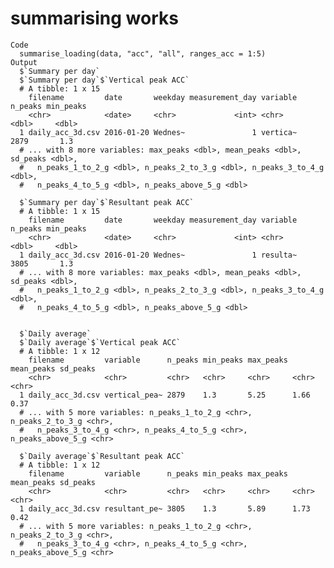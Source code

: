 # summarising works

    Code
      summarise_loading(data, "acc", "all", ranges_acc = 1:5)
    Output
      $`Summary per day`
      $`Summary per day`$`Vertical peak ACC`
      # A tibble: 1 x 15
        filename         date       weekday measurement_day variable n_peaks min_peaks
        <chr>            <date>     <chr>             <int> <chr>      <dbl>     <dbl>
      1 daily_acc_3d.csv 2016-01-20 Wednes~               1 vertica~    2879       1.3
      # ... with 8 more variables: max_peaks <dbl>, mean_peaks <dbl>, sd_peaks <dbl>,
      #   n_peaks_1_to_2_g <dbl>, n_peaks_2_to_3_g <dbl>, n_peaks_3_to_4_g <dbl>,
      #   n_peaks_4_to_5_g <dbl>, n_peaks_above_5_g <dbl>
      
      $`Summary per day`$`Resultant peak ACC`
      # A tibble: 1 x 15
        filename         date       weekday measurement_day variable n_peaks min_peaks
        <chr>            <date>     <chr>             <int> <chr>      <dbl>     <dbl>
      1 daily_acc_3d.csv 2016-01-20 Wednes~               1 resulta~    3805       1.3
      # ... with 8 more variables: max_peaks <dbl>, mean_peaks <dbl>, sd_peaks <dbl>,
      #   n_peaks_1_to_2_g <dbl>, n_peaks_2_to_3_g <dbl>, n_peaks_3_to_4_g <dbl>,
      #   n_peaks_4_to_5_g <dbl>, n_peaks_above_5_g <dbl>
      
      
      $`Daily average`
      $`Daily average`$`Vertical peak ACC`
      # A tibble: 1 x 12
        filename         variable      n_peaks min_peaks max_peaks mean_peaks sd_peaks
        <chr>            <chr>         <chr>   <chr>     <chr>     <chr>      <chr>   
      1 daily_acc_3d.csv vertical_pea~ 2879    1.3       5.25      1.66       0.37    
      # ... with 5 more variables: n_peaks_1_to_2_g <chr>, n_peaks_2_to_3_g <chr>,
      #   n_peaks_3_to_4_g <chr>, n_peaks_4_to_5_g <chr>, n_peaks_above_5_g <chr>
      
      $`Daily average`$`Resultant peak ACC`
      # A tibble: 1 x 12
        filename         variable      n_peaks min_peaks max_peaks mean_peaks sd_peaks
        <chr>            <chr>         <chr>   <chr>     <chr>     <chr>      <chr>   
      1 daily_acc_3d.csv resultant_pe~ 3805    1.3       5.89      1.73       0.42    
      # ... with 5 more variables: n_peaks_1_to_2_g <chr>, n_peaks_2_to_3_g <chr>,
      #   n_peaks_3_to_4_g <chr>, n_peaks_4_to_5_g <chr>, n_peaks_above_5_g <chr>
      
      

